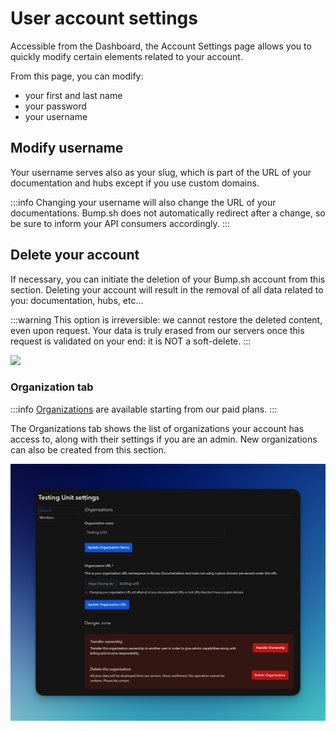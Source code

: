 # User account settings

Accessible from the Dashboard, the Account Settings page allows you to quickly modify certain elements related to your account.

From this page, you can modify:

- your first and last name
- your password
- your username

## Modify username

Your username serves also as your slug, which is part of the URL of your documentation and hubs except if you use custom domains.

:::info
Changing your username will also change the URL of your documentations. Bump.sh does not automatically redirect after a change, so be sure to inform your API consumers accordingly.
:::

## Delete your account

If necessary, you can initiate the deletion of your Bump.sh account from this section. Deleting your account will result in the removal of all data related to you: documentation, hubs, etc...

:::warning
This option is irreversible: we cannot restore the deleted content, even upon request.
Your data is truly erased from our servers once this request is validated on your end: it is NOT a soft-delete.
:::

![](/files/help/account-settings.png)

### Organization tab

:::info
[Organizations](organizations/index.md) are available starting from our paid plans.
:::

The Organizations tab shows the list of organizations your account has access to, along with their settings if you are an admin. New organizations can also be created from this section.

![](/files/help/organization-settings.png)
